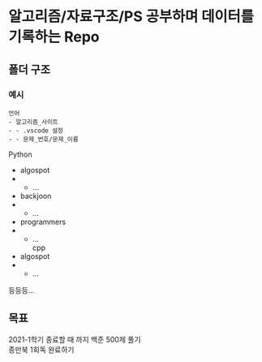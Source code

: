 # 알고리즘/자료구조/PS 공부하며 데이터를 기록하는 Repo

## 폴더 구조
### 예시
```
언어
- 알고리즘_사이트
- - .vscode 설정
- - 문제_번호/문제_이름
```

Python
- algospot
- - ...
- backjoon
- - ...
- programmers
- - ...  
cpp
- algospot
- - ...

등등등...

## 목표
2021-1학기 종료할 때 까지 백준 500제 풀기  
종만북 1회독 완료하기
